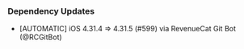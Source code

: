 ### Dependency Updates
* [AUTOMATIC] iOS 4.31.4 => 4.31.5 (#599) via RevenueCat Git Bot (@RCGitBot)
